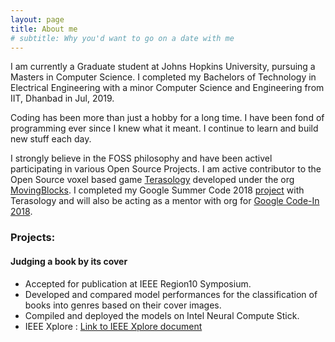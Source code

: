 ```yaml
---
layout: page
title: About me
# subtitle: Why you'd want to go on a date with me
---
```



I am currently a Graduate student at Johns Hopkins University, pursuing a Masters in Computer Science. I completed my Bachelors of Technology in Electrical Engineering with a minor Computer Science and Engineering from IIT, Dhanbad in Jul, 2019.  

Coding has been more than just a hobby for a long time. I have been fond of programming ever since I knew what it meant. I continue to learn and build new stuff each day.  

I strongly believe in the FOSS philosophy and have been activel participating in various Open Source Projects. I am active contributor to the Open Source voxel based game [Terasology](https://terasology.org) developed under the org [
MovingBlocks](https://github.com/MovingBlocks). I completed my Google Summer Code 2018 [project](/2018-08-07-GSoCWrapUp/) with Terasology and will also be acting as a mentor with org for [Google Code-In 2018](https://http://codein.withgoogle.com/).

### Projects:
#### Judging a book by its cover
  - Accepted for publication at IEEE Region10 Symposium.
  - Developed and compared model performances for the classification of books into genres based on their cover images.
  - Compiled and deployed the models on Intel Neural Compute Stick.
  - IEEE Xplore : [Link to IEEE Xplore document](https://ieeexplore.ieee.org/document/8971238)
